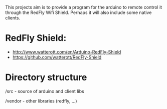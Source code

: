 This projects aim is to provide a program for the arduino to remote control it through the RedFly Wifi Shield. Perhaps it will also include some native clients.

# RedFly Shield:
* <http://www.watterott.com/en/Arduino-RedFly-Shield>
* <https://github.com/watterott/RedFly-Shield>

# Directory structure
/src - source of arduino and client libs

/vendor - other libraries (redfly, ...)

